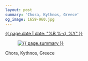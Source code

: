 ```yaml
---
layout: post
summary: 'Chora, Kythnos, Greece'
og_image: 1659-960.jpg
---
```


<div class="post">
 <time>
  <a href="/1659">
   {{ page.date | date: "%B %-d, %Y" }}
  </a>
 </time>
 <a href="/1659">
  <figure data-taken="8/7/2022">
   <img alt="{{ page.summary }}" sizes="(min-width: 700px) 50vw, calc(100vw - 2rem)" src="{{ site.assets_url }}/1659-480.jpg" srcset="{{ site.assets_url }}/1659-240.jpg 240w, {{ site.assets_url }}/1659-480.jpg 480w, {{ site.assets_url }}/1659-720.jpg 720w, {{ site.assets_url }}/1659-960.jpg 960w"/>
  </figure>
 </a>
 <span>
  Chora, Kythnos, Greece
 </span>
</div>
